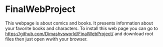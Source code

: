 # FinalWebProject
This webpage is about comics and books. It presents information about your favorite books and characters.
To install this web page you can go to https://github.com/Dimashvsworld/FinalWebProject/ and download root files then just open wwith your browser.
